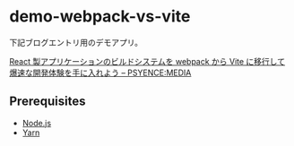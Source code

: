 # demo-webpack-vs-vite

下記ブログエントリ用のデモアプリ。

[React 製アプリケーションのビルドシステムを webpack から Vite に移行して爆速な開発体験を手に入れよう – PSYENCE:MEDIA](https://tech.recruit-mp.co.jp/front-end/post-21185/)

## Prerequisites

- [Node.js](https://nodejs.org/ja/)
- [Yarn](https://yarnpkg.com/)
